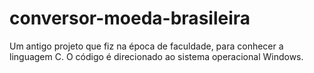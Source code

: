 # conversor-moeda-brasileira
Um antigo projeto que fiz na época de faculdade, para conhecer a linguagem C. O código é direcionado ao sistema operacional Windows.
